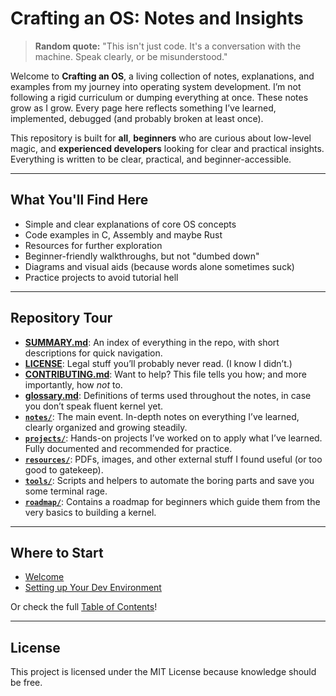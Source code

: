 # Crafting an OS: Notes and Insights

> **Random quote:** "This isn't just code. It's a conversation with the machine. Speak clearly, or be misunderstood."

Welcome to **Crafting an OS**, a living collection of notes, explanations, and examples from my journey into operating system development. I’m not following a rigid curriculum or dumping everything at once. These notes grow as I grow. Every page here reflects something I’ve learned, implemented, debugged (and probably broken at least once).

This repository is built for **all**, **beginners** who are curious about low-level magic, and **experienced developers** looking for clear and practical insights.
Everything is written to be clear, practical, and beginner-accessible.

---

## What You'll Find Here

- Simple and clear explanations of core OS concepts
- Code examples in C, Assembly and maybe Rust
- Resources for further exploration
- Beginner-friendly walkthroughs, but not "dumbed down"
- Diagrams and visual aids (because words alone sometimes suck)
- Practice projects to avoid tutorial hell

---

## Repository Tour

- [**SUMMARY.md**](./SUMMARY.md): An index of everything in the repo, with short descriptions for quick navigation.
- [**LICENSE**](./LICENSE): Legal stuff you’ll probably never read. (I know I didn’t.)
- [**CONTRIBUTING.md**](./CONTRIBUTING.md): Want to help? This file tells you how; and more importantly, how *not* to.
- [**glossary.md**](./glossary.md): Definitions of terms used throughout the notes, in case you don’t speak fluent kernel yet.
- [**`notes/`**](./notes): The main event. In-depth notes on everything I’ve learned, clearly organized and growing steadily.
- [**`projects/`**](./projects): Hands-on projects I’ve worked on to apply what I’ve learned. Fully documented and recommended for practice.
- [**`resources/`**](./resources): PDFs, images, and other external stuff I found useful (or too good to gatekeep).
- [**`tools/`**](./tools): Scripts and helpers to automate the boring parts and save you some terminal rage.
- [**`roadmap/`**](./roadmap): Contains a roadmap for beginners which guide them from the very basics to building a kernel.

---

## Where to Start

- [Welcome](notes/welcome.md)
- [Setting up Your Dev Environment](notes/set-up-dev-env.md)

Or check the full [Table of Contents](SUMMARY.md)!

---

## License

This project is licensed under the MIT License because knowledge should be free.
